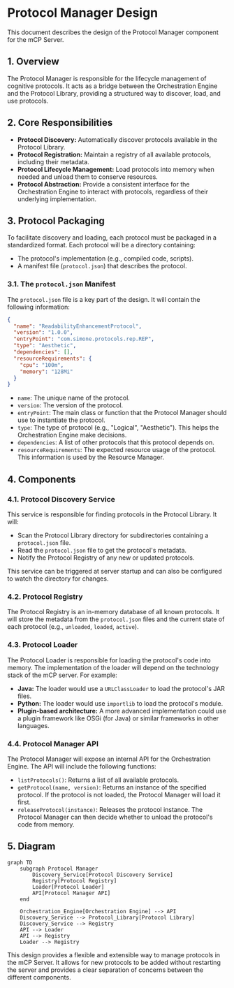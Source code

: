 # Protocol Manager Design

This document describes the design of the Protocol Manager component for the mCP Server.

## 1. Overview

The Protocol Manager is responsible for the lifecycle management of cognitive protocols. It acts as a bridge between the Orchestration Engine and the Protocol Library, providing a structured way to discover, load, and use protocols.

## 2. Core Responsibilities

*   **Protocol Discovery:** Automatically discover protocols available in the Protocol Library.
*   **Protocol Registration:** Maintain a registry of all available protocols, including their metadata.
*   **Protocol Lifecycle Management:** Load protocols into memory when needed and unload them to conserve resources.
*   **Protocol Abstraction:** Provide a consistent interface for the Orchestration Engine to interact with protocols, regardless of their underlying implementation.

## 3. Protocol Packaging

To facilitate discovery and loading, each protocol must be packaged in a standardized format. Each protocol will be a directory containing:

*   The protocol's implementation (e.g., compiled code, scripts).
*   A manifest file (`protocol.json`) that describes the protocol.

### 3.1. The `protocol.json` Manifest

The `protocol.json` file is a key part of the design. It will contain the following information:

```json
{
  "name": "ReadabilityEnhancementProtocol",
  "version": "1.0.0",
  "entryPoint": "com.simone.protocols.rep.REP",
  "type": "Aesthetic",
  "dependencies": [],
  "resourceRequirements": {
    "cpu": "100m",
    "memory": "128Mi"
  }
}
```

*   `name`: The unique name of the protocol.
*   `version`: The version of the protocol.
*   `entryPoint`: The main class or function that the Protocol Manager should use to instantiate the protocol.
*   `type`: The type of protocol (e.g., "Logical", "Aesthetic"). This helps the Orchestration Engine make decisions.
*   `dependencies`: A list of other protocols that this protocol depends on.
*   `resourceRequirements`: The expected resource usage of the protocol. This information is used by the Resource Manager.

## 4. Components

### 4.1. Protocol Discovery Service

This service is responsible for finding protocols in the Protocol Library. It will:

*   Scan the Protocol Library directory for subdirectories containing a `protocol.json` file.
*   Read the `protocol.json` file to get the protocol's metadata.
*   Notify the Protocol Registry of any new or updated protocols.

This service can be triggered at server startup and can also be configured to watch the directory for changes.

### 4.2. Protocol Registry

The Protocol Registry is an in-memory database of all known protocols. It will store the metadata from the `protocol.json` files and the current state of each protocol (e.g., `unloaded`, `loaded`, `active`).

### 4.3. Protocol Loader

The Protocol Loader is responsible for loading the protocol's code into memory. The implementation of the loader will depend on the technology stack of the mCP server. For example:

*   **Java:** The loader would use a `URLClassLoader` to load the protocol's JAR files.
*   **Python:** The loader would use `importlib` to load the protocol's module.
*   **Plugin-based architecture:** A more advanced implementation could use a plugin framework like OSGi (for Java) or similar frameworks in other languages.

### 4.4. Protocol Manager API

The Protocol Manager will expose an internal API for the Orchestration Engine. The API will include the following functions:

*   `listProtocols()`: Returns a list of all available protocols.
*   `getProtocol(name, version)`: Returns an instance of the specified protocol. If the protocol is not loaded, the Protocol Manager will load it first.
*   `releaseProtocol(instance)`: Releases the protocol instance. The Protocol Manager can then decide whether to unload the protocol's code from memory.

## 5. Diagram

```mermaid
graph TD
    subgraph Protocol Manager
        Discovery_Service[Protocol Discovery Service]
        Registry[Protocol Registry]
        Loader[Protocol Loader]
        API[Protocol Manager API]
    end

    Orchestration_Engine[Orchestration Engine] --> API
    Discovery_Service --> Protocol_Library[Protocol Library]
    Discovery_Service --> Registry
    API --> Loader
    API --> Registry
    Loader --> Registry
```

This design provides a flexible and extensible way to manage protocols in the mCP Server. It allows for new protocols to be added without restarting the server and provides a clear separation of concerns between the different components.
